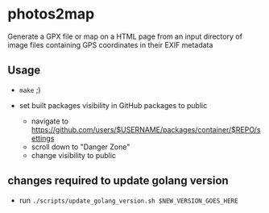 # photos2map

Generate a GPX file or map on a HTML page from an input directory of image files containing GPS coordinates in their EXIF metadata

## Usage
- `make` ;)

- set built packages visibility in GitHub packages to public
    - navigate to https://github.com/users/$USERNAME/packages/container/$REPO/settings
    - scroll down to "Danger Zone"
    - change visibility to public

## changes required to update golang version
- run `./scripts/update_golang_version.sh $NEW_VERSION_GOES_HERE`
